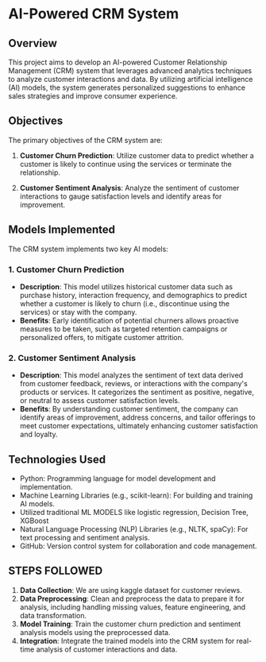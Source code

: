# AI-Powered CRM System

## Overview
This project aims to develop an AI-powered Customer Relationship Management (CRM) system that leverages advanced analytics techniques to analyze customer interactions and data. By utilizing artificial intelligence (AI) models, the system generates personalized suggestions to enhance sales strategies and improve consumer experience.

## Objectives
The primary objectives of the CRM system are:

1. **Customer Churn Prediction**: Utilize customer data to predict whether a customer is likely to continue using the services or terminate the relationship.

2. **Customer Sentiment Analysis**: Analyze the sentiment of customer interactions to gauge satisfaction levels and identify areas for improvement.

## Models Implemented
The CRM system implements two key AI models:

### 1. Customer Churn Prediction
- **Description**: This model utilizes historical customer data such as purchase history, interaction frequency, and demographics to predict whether a customer is likely to churn (i.e., discontinue using the services) or stay with the company.
- **Benefits**: Early identification of potential churners allows proactive measures to be taken, such as targeted retention campaigns or personalized offers, to mitigate customer attrition.

### 2. Customer Sentiment Analysis
- **Description**: This model analyzes the sentiment of text data derived from customer feedback, reviews, or interactions with the company's products or services. It categorizes the sentiment as positive, negative, or neutral to assess customer satisfaction levels.
- **Benefits**: By understanding customer sentiment, the company can identify areas of improvement, address concerns, and tailor offerings to meet customer expectations, ultimately enhancing customer satisfaction and loyalty.

## Technologies Used
- Python: Programming language for model development and implementation.
- Machine Learning Libraries (e.g., scikit-learn): For building and training AI models.
- Utilized traditional ML MODELS like logistic regression, Decision Tree, XGBoost 
- Natural Language Processing (NLP) Libraries (e.g., NLTK, spaCy): For text processing and sentiment analysis.
- GitHub: Version control system for collaboration and code management.

## STEPS FOLLOWED

1. **Data Collection**: We are using kaggle dataset for customer reviews.
2. **Data Preprocessing**: Clean and preprocess the data to prepare it for analysis, including handling missing values, feature engineering, and data transformation.
3. **Model Training**: Train the customer churn prediction and sentiment analysis models using the preprocessed data.
4. **Integration**: Integrate the trained models into the CRM system for real-time analysis of customer interactions and data.



